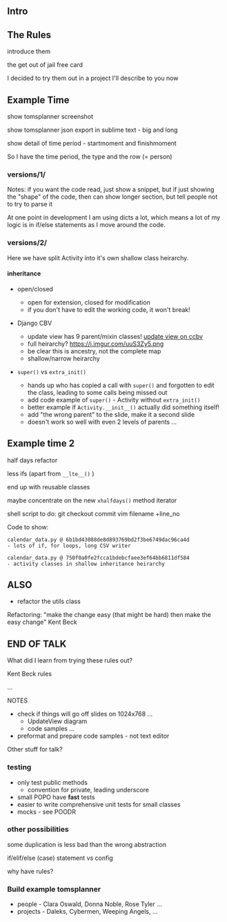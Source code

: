 ## Intro

## The Rules

introduce them

the get out of jail free card

I decided to try them out in a project I'll describe to you now

## Example Time

show tomsplanner screenshot

show tomsplanner json export in sublime text - big and long

show detail of time period - startmoment and finishmoment

So I have the time period, the type and the row (= person)

### versions/1/

Notes: if you want the code read, just show a snippet, but if just showing the "shape" of the code, then can show longer section, but tell people not to try to parse it

At one point in development I am using dicts a lot, which means a lot of my
logic is in if/else statements as I move around the code.

### versions/2/

Here we have split Activity into it's own shallow class heirarchy.

#### inheritance

- open/closed
    - open for extension, closed for modification
    - if you don't have to edit the working code, it won't break!

- Django CBV
    - update view has 9 parent/mixin classes! [update view on ccbv](https://ccbv.co.uk/projects/Django/1.8/django.views.generic.edit/UpdateView/)
    - full heirarchy? https://i.imgur.com/uuS3Zy5.png
    - be clear this is ancestry, not the complete map
    - shallow/narrow heirarchy

- `super()` vs `extra_init()`
    - hands up who has copied a call with `super()` and forgotten to edit the
      class, leading to some calls being missed out
    - add code example of `super()` - Activity without `extra_init()`
    - better example if `Activity.__init__()` actually did something itself!
    - add "the wrong parent" to the slide, make it a second slide
    - doesn't work so well with even 2 levels of parents ...

## Example time 2

half days refactor

less ifs (apart from `__lte__()` )

end up with reusable classes


maybe concentrate on the new `xhalfdays()` method iterator


shell script to do:
    git checkout commit
    vim filename +line_no


Code to show:

    calendar_data.py @ 6b1bd43088de8d893769bd2f3be6749dac96ca4d
    - lots of if, for loops, long CSV writer

    calendar_data.py @ 750f0a0fe2fcca1bdebcfaee3ef64bb6811df584
    - activity classes in shallow inheritance heirarchy


## ALSO

- refactor the utils class

Refactoring: "make the change easy (that might be hard) then make the easy change" Kent Beck

## END OF TALK

What did I learn from trying these rules out?

Kent Beck rules

...




NOTES

- check if things will go off slides on 1024x768 ...
    - UpdateView diagram
    - code samples
    ...
- preformat and prepare code samples - not text editor



Other stuff for talk?

### testing

- only test public methods
    - convention for private, leading underscore
- small POPO have **fast** tests
- easier to write comprehensive unit tests for small classes
- mocks - see POODR



### other possibilities

some duplication is less bad than the wrong abstraction

if/elif/else (case) statement vs config

why have rules?


### Build example tomsplanner

- people - Clara Oswald, Donna Noble, Rose Tyler ...
- projects - Daleks, Cybermen, Weeping Angels, ...
